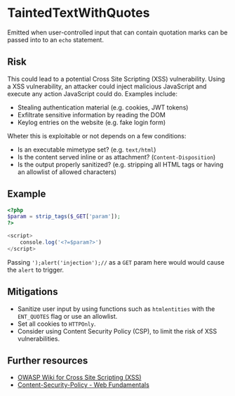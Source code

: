 # TaintedTextWithQuotes

Emitted when user-controlled input that can contain quotation marks can be passed into to an `echo` statement.

## Risk

This could lead to a potential Cross Site Scripting (XSS) vulnerability. Using a XSS vulnerability, an attacker could inject malicious JavaScript and execute any action JavaScript could do. Examples include:

- Stealing authentication material (e.g. cookies, JWT tokens)
- Exfiltrate sensitive information by reading the DOM
- Keylog entries on the website (e.g. fake login form)

Wheter this is exploitable or not depends on a few conditions:

- Is an executable mimetype set? (e.g. `text/html`)
- Is the content served inline or as attachment? (`Content-Disposition`)
- Is the output properly sanitized? (e.g. stripping all HTML tags or having an allowlist of allowed characters)

## Example

```php
<?php
$param = strip_tags($_GET['param']);
?>

<script>
    console.log('<?=$param?>')
</script>
```

Passing `');alert('injection');//` as a `GET` param here would would cause the `alert` to trigger.

## Mitigations

- Sanitize user input by using functions such as `htmlentities` with the `ENT_QUOTES` flag or use an allowlist.
- Set all cookies to `HTTPOnly`.
- Consider using Content Security Policy (CSP), to limit the risk of XSS vulnerabilities.

## Further resources

- [OWASP Wiki for Cross Site Scripting (XSS)](https://owasp.org/www-community/attacks/xss/)
- [Content-Security-Policy - Web Fundamentals](https://developers.google.com/web/fundamentals/security/csp)
